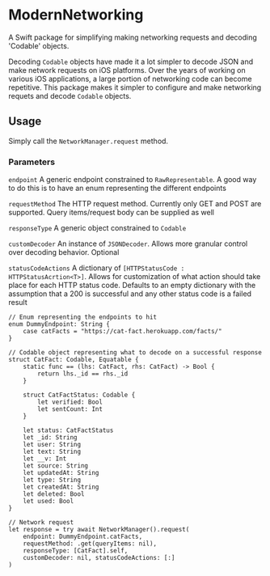 # ModernNetworking

A Swift package for simplifying making networking requests and decoding 'Codable' objects.

Decoding `Codable` objects have made it a lot simpler to decode JSON and make network requests on iOS platforms. Over the years of working on various iOS applications, a large portion of networking code can become repetitive. This package makes it simpler to configure and make networking requets and decode `Codable` objects.

## Usage

Simply call the `NetworkManager.request` method. 

### Parameters

`endpoint`
A generic endpoint constrained to `RawRepresentable`. A good way to do this is to have an enum representing the different endpoints

`requestMethod`
The HTTP request method. Currently only GET and POST are supported. Query items/request body can be supplied as well

`responseType`
A generic object constrained to `Codable`

`customDecoder`
An instance of `JSONDecoder`. Allows more granular control over decoding behavior. Optional

`statusCodeActions`
A dictionary of `[HTTPStatusCode : HTTPStatusAcrtion<T>]`. Allows for customization of what action should take place for each HTTP status code. Defaults to an empty dictionary with the assumption that a 200 is successful and any other status code is a failed result

```
// Enum representing the endpoints to hit
enum DummyEndpoint: String {
    case catFacts = "https://cat-fact.herokuapp.com/facts/"
}

// Codable object representing what to decode on a successful response
struct CatFact: Codable, Equatable {
    static func == (lhs: CatFact, rhs: CatFact) -> Bool {
        return lhs._id == rhs._id
    }
    
    struct CatFactStatus: Codable {
        let verified: Bool
        let sentCount: Int
    }
    
    let status: CatFactStatus
    let _id: String
    let user: String
    let text: String
    let __v: Int
    let source: String
    let updatedAt: String
    let type: String
    let createdAt: String
    let deleted: Bool
    let used: Bool
}

// Network request
let response = try await NetworkManager().request(
    endpoint: DummyEndpoint.catFacts,
    requestMethod: .get(queryItems: nil),
    responseType: [CatFact].self,
    customDecoder: nil, statusCodeActions: [:]
)


